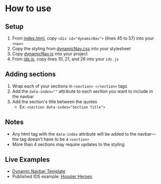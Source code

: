 # How to use

## Setup

1. From [index.html](./index.html), copy ``` <div id="dynamicNav"> ``` (lines 45 to 57) into your ``` <nav> ```
1. Copy the styling from [dynamicNav.css](./assets/css/dynamicNav.css) into your stylesheet
1. Copy [dynamicNav.js](./assets/js/dynamicNav.js) into your project
1. From [ids.js](./assets/js/ids.js), copy lines 10, 21, and 26 into your ``` ids.js ```

## Adding sections

1. Wrap each of your sections in ``` <section> </section> ``` tags
1. Add the ``` data-index="" ``` attribute to each section you want to include in the navbar
1. Add the section's title between the quotes
    - Ex: ``` <section data-index="Section Title"> ```

## Notes

- Any html tag with the ```data-index``` attribute will be added to the navbar&mdash;the tag doesn't have to be a ```<section>```
- More than 4 sections may require updates to the styling

## Live Examples

- [Dynamic Navbar Template](https://ids.jacob.day/templates/dynamic-navbar)
- Published IDS example: [Hoosier Heroes](https://specials.idsnews.com/iu-basketball-guide-2022-2023/)
